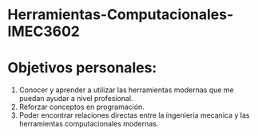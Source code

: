 # Herramientas-Computacionales-IMEC3602
# Objetivos personales:
1. Conocer  y aprender a utilizar las herramientas modernas que me puedan ayudar a nivel profesional.
2. Reforzar conceptos en programación.
3. Poder encontrar relaciones directas entre la ingenieria mecanica y las herramientas computacionales modernas.
